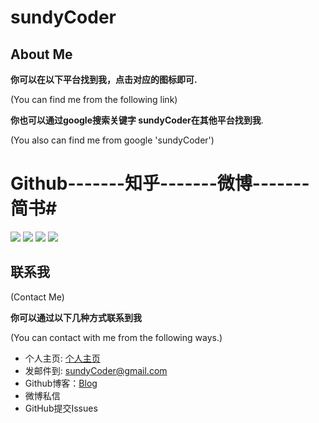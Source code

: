 # sundyCoder

## About Me

**你可以在以下平台找到我，点击对应的图标即可.**

(You can find me from the following link)

**你也可以通过google搜索关键字 sundyCoder在其他平台找到我**.

(You also can find me from google 'sundyCoder')

# Github-------知乎-------微博-------简书#
<a href="https://github.com/sundyCoder" target="_blank"> <img src="http://ww2.sinaimg.cn/large/005Xtdi2gw1f1pyjf8vx7j303k03kglh.jpg"   /></a> 
<a href="https://www.zhihu.com/people/sundyCoder" target="_blank"> <img src="http://ww4.sinaimg.cn/large/005Xtdi2gw1f1pyqdjk92j303k03k747.jpg"  target="_blank"/></a> 
<a href="http://weibo.com/u/2060818294" target="_blank"> <img src="http://ww1.sinaimg.cn/large/005Xtdi2jw1f1r3v5dge8j303k03kwee.jpg"/></a> <a href="http://www.jianshu.com/users/119337bb4467/timeline"  target="_blank">  <img src="http://ww3.sinaimg.cn/large/005Xtdi2gw1f1pyg6uniyj303k03ka9x.jpg"   /></a>

## **联系我**
(Contact Me)

**你可以通过以下几种方式联系到我**

(You can contact with me from the following ways.)

* 个人主页: [个人主页](http://sundycoder.github.io/)
* 发邮件到: <a href="mailto:sundyCoder@gmail.com">sundyCoder@gmail.com</a> 
* Github博客：[Blog]()
* 微博私信
* GitHub提交Issues






